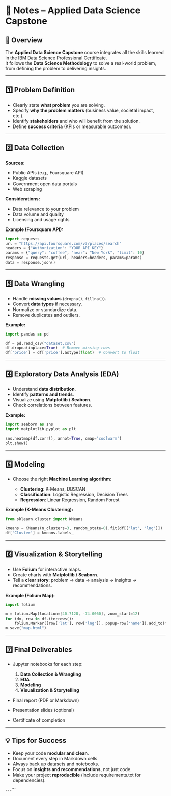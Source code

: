 # 📝 Notes – Applied Data Science Capstone

## 📄 Overview
The **Applied Data Science Capstone** course integrates all the skills learned in the IBM Data Science Professional Certificate.  
It follows the **Data Science Methodology** to solve a real-world problem, from defining the problem to delivering insights.

---

## 1️⃣ Problem Definition
- Clearly state **what problem** you are solving.
- Specify **why the problem matters** (business value, societal impact, etc.).
- Identify **stakeholders** and who will benefit from the solution.
- Define **success criteria** (KPIs or measurable outcomes).

---

## 2️⃣ Data Collection
**Sources:**
- Public APIs (e.g., Foursquare API)
- Kaggle datasets
- Government open data portals
- Web scraping

**Considerations:**
- Data relevance to your problem
- Data volume and quality
- Licensing and usage rights

**Example (Foursquare API):**
```python
import requests
url = "https://api.foursquare.com/v3/places/search"
headers = {"Authorization": "YOUR_API_KEY"}
params = {"query": "coffee", "near": "New York", "limit": 10}
response = requests.get(url, headers=headers, params=params)
data = response.json()
````

---

## 3️⃣ Data Wrangling

* Handle **missing values** (`dropna()`, `fillna()`).
* Convert **data types** if necessary.
* Normalize or standardize data.
* Remove duplicates and outliers.

**Example:**

```python
import pandas as pd

df = pd.read_csv("dataset.csv")
df.dropna(inplace=True)  # Remove missing rows
df['price'] = df['price'].astype(float)  # Convert to float
```

---

## 4️⃣ Exploratory Data Analysis (EDA)

* Understand **data distribution**.
* Identify **patterns and trends**.
* Visualize using **Matplotlib / Seaborn**.
* Check correlations between features.

**Example:**

```python
import seaborn as sns
import matplotlib.pyplot as plt

sns.heatmap(df.corr(), annot=True, cmap='coolwarm')
plt.show()
```

---

## 5️⃣ Modeling

* Choose the right **Machine Learning algorithm**:

  * **Clustering**: K-Means, DBSCAN
  * **Classification**: Logistic Regression, Decision Trees
  * **Regression**: Linear Regression, Random Forest

**Example (K-Means Clustering):**

```python
from sklearn.cluster import KMeans

kmeans = KMeans(n_clusters=3, random_state=0).fit(df[['lat', 'lng']])
df['Cluster'] = kmeans.labels_
```

---

## 6️⃣ Visualization & Storytelling

* Use **Folium** for interactive maps.
* Create charts with **Matplotlib / Seaborn**.
* Tell a **clear story**: problem → data → analysis → insights → recommendations.

**Example (Folium Map):**

```python
import folium

m = folium.Map(location=[40.7128, -74.0060], zoom_start=12)
for idx, row in df.iterrows():
    folium.Marker([row['lat'], row['lng']], popup=row['name']).add_to(m)
m.save("map.html")
```

---

## 7️⃣ Final Deliverables

* Jupyter notebooks for each step:

  1. **Data Collection & Wrangling**
  2. **EDA**
  3. **Modeling**
  4. **Visualization & Storytelling**
* Final report (PDF or Markdown)
* Presentation slides (optional)
* Certificate of completion

---

## 💡 Tips for Success

* Keep your code **modular and clean**.
* Document every step in Markdown cells.
* Always back up datasets and notebooks.
* Focus on **insights and recommendations**, not just code.
* Make your project **reproducible** (include requirements.txt for dependencies).

---```


